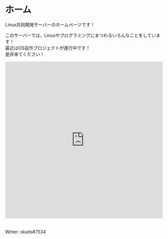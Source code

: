 # ホーム
Linux共同開発サーバーのホームページです！  

このサーバーでは、Linuxやプログラミングにまつわるいろんなことをしています！  
最近はOS自作プロジェクトが進行中です！  
是非来てください！    
<iframe src="https://discord.com/widget?id=843392832827293706&theme=dark" width="100%" height="500" allowtransparency="true" frameborder="0" sandbox="allow-popups allow-popups-to-escape-sandbox allow-same-origin allow-scripts"></iframe><br>
<br><br>
Writer: okaits#7534
